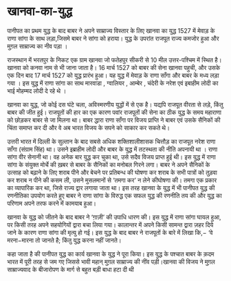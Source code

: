 # खानवा-का-युद्ध

पानीपत का प्रथम युद्ध के बाद बाबर ने अपने साम्राज्य विस्तार के लिए खानवा का युद्ध 1527 में मेवाड़ के राणा सांगा के साथ लड़ा,जिसमे बाबर ने सांगा को हराया। युद्ध के उपरांत राजपूत राज्य कमजोर हुआ और मुग़ल साम्राज्य का नीव पड़ा ।

राजस्थान में भरतपुर के निकट एक ग्राम खानवा जो फतेहपुर सीकरी से 10 मील उत्तर-पश्चिम में स्थित है। खानवा को कनवा नाम से भी जाना जाता है। 16 मार्च 1527 को बाबर की सेना खानवा पहुची, और उसके एक दिन बाद 17 मार्च 1527 को युद्ध प्रारंभ हुआ। यह युद्ध में मेवाड़ के राणा साँगा और बाबर के मध्य लड़ा गया । इस युद्ध में राणा सांगा का साथ मारवाडा , ग्वालियर , आम्बेर , चंदेरी के नरेश एवं इबाहीम लोदी का भाई मोहम्मद लोदी दे रहे थे ।

खानवा का युद्ध, जो कोई दस घंटे चला, अविस्मरणीय युद्धों में से एक है। यद्यपि राजपूत वीरता से लड़े, किंतु बाबर की जीत हुई। राजपूतों की हार का एक कारण पवांर राजपूतों की सेना का ठीक युद्ध के समय महाराणा को छोड़कर बाबर से जा मिलना था। बाबर द्धारा राणा साँगा पर विजय प्राप्ति ने बाबर एवं उसके सैनिकों की चिंता समाप्त कर दी और वे अब भारत विजय के सपने को साकार कर सकते थे।

उत्तरी भारत में दिल्ली के सुल्तान के बाद सबसे अधिक शक्तिशालीशासक चित्तौड़ का राजपूत नरेश राणा साँगा (संग्राम सिंह) था। उसने इब्राहीम लोदी और बाबर के युद्ध में तटस्थता की नीति अपनायी था । राणा सांगा वीर सेनानी था। वह अनेक बार युद्ध कर चुका था, उसे सदैव विजय प्राप्त हुई थी। इस युद्ध में राणा सांगा के संयुक्त मोर्चे की ख़बर से बाबर के सैनिकों का मनोबल गिरने लगा। बाबर ने अपने सैनिकों के उत्साह को बढ़ाने के लिए शराब पीने और बेचने पर प्रतिबन्ध की घोषणा कर शराब के सभी पात्रों को तुड़वा कर शराब न पीने की कसम ली, उसने मुसलमानों से ‘तमगा कर’ न लेने कीघोषणा की। तमगा एक प्रकार का व्यापारिक कर था, जिसे राज्य द्वार लगाया जाता था। इस तरह खानवा के युद्ध में भी पानीपत युद्ध की रणनीतिका उपयोग करते हुए बाबर ने राणा सांगा के विरुद्ध एक सफल युद्ध की रणनीति तय की और युद्ध का परिणाम अपने तरफ करने में कामयाब हुआ।

खानवा के युद्ध को जीतने के बाद बाबर ने ‘ग़ाज़ी’ की उपाधि धारण की। इस युद्ध में राणा सांगा घायल हुआ, पर किसी तरह अपने सहयोगियों द्वारा बचा लिया गया। कालान्तर में अपने किसी सामन्त द्वारा ज़हर दिये जाने के कारण राणा सांगा की मृत्यु हो गई। इस युद्ध के बाद बाबर ने राजपूतों के बारे में लिखा कि,− ‘वे मरना−मारना तो जानते है; किंतु युद्ध करना नहीं जानते।

कहा जाता है की पानीपत युद्ध का कार्य खानवा के युद्ध ने पूरा किया। इस युद्ध के पश्चात बाबर के क़दम भारत में पूरी तरह से जम गए जिससे भावी महान् मुग़ल साम्राज्य की नींव पड़ी।खानवा की विजय ने मुग़ल साम्राज्यवाद के बीजारोपण के मार्ग से बहुत बड़ी बाधा हटा दी थी
